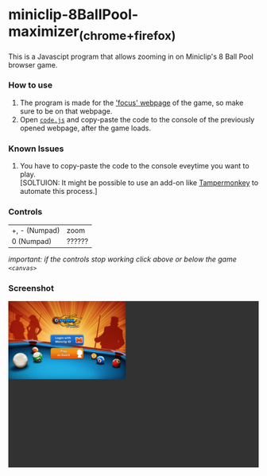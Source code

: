 # miniclip-8BallPool-maximizer<sub>(chrome+firefox)</sub>
This is a Javascipt program that allows zooming in on Miniclip's 8 Ball Pool browser game.

### How to use
1. The program is made for the ['focus' webpage](https://www.miniclip.com/games/8-ball-pool-multiplayer/en/focus/) of the game, so make sure to be on that webpage.
2. Open [`code.js`](https://raw.githubusercontent.com/daniel-barbu/8-Ball-Pool-maximizer/master/code.js) and copy-paste the code to the console of the previously opened webpage, after the game loads.

### Known Issues
1. You have to copy-paste the code to the console eveytime you want to play.  
[SOLTUION: It might be possible to use an add-on like [Tampermonkey](https://www.tampermonkey.net/) to automate this process.]

### Controls
|                                   |          |
|:----------------------------------|:---------|
| +, - (Numpad)                     | zoom     |
| 0 (Numpad)                        | ??????   |

*important: if the controls stop working click above or below the game `<canvas>`*

### Screenshot
![screenshot.gif not loaded correctly](/screenshot.gif)
